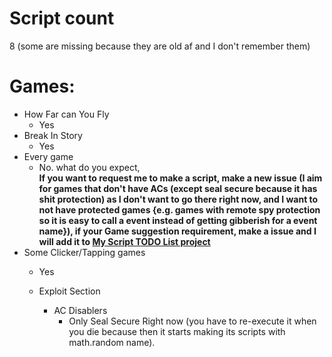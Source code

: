 # Script count
8 (some are missing because they are old af and I don't remember them)
# Games:<br>
  - How Far can You Fly
    - Yes
   - Break In Story
      - Yes
   - Every game
      - No. what do you expect,
        <b><br>If you want to request me to make a script, make a new issue (I aim for games that don't have ACs (except seal secure because it has shit protection) as I don't want to go there right now, and I want to not                 have protected games {e.g. games with remote spy protection so it is easy to call a event instead of getting gibberish for a event name}), if your Game suggestion requirement, make a issue and I will add it to [My Script TODO List project](https://github.com/RealPacket/My-Scripts/projects)</b>
   - Some Clicker/Tapping games
      - Yes
      
      
      
      - Exploit Section
          - AC Disablers
            - Only Seal Secure Right now (you have to re-execute it when you die because then it starts making its scripts with math.random name).
